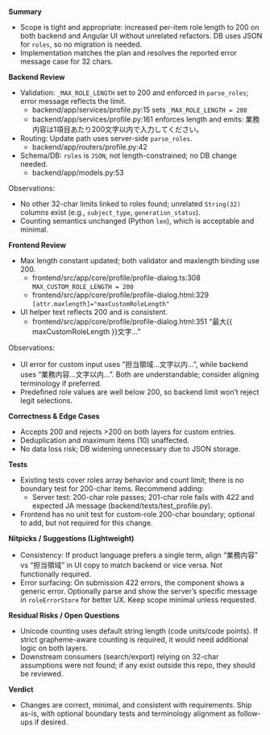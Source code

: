 **Summary**
- Scope is tight and appropriate: increased per-item role length to 200 on both backend and Angular UI without unrelated refactors. DB uses JSON for `roles`, so no migration is needed.
- Implementation matches the plan and resolves the reported error message case for 32 chars.

**Backend Review**
- Validation: `_MAX_ROLE_LENGTH` set to 200 and enforced in `parse_roles`; error message reflects the limit.
  - backend/app/services/profile.py:15 sets `_MAX_ROLE_LENGTH = 200`
  - backend/app/services/profile.py:161 enforces length and emits: 業務内容は1項目あたり200文字以内で入力してください。
- Routing: Update path uses server-side `parse_roles`.
  - backend/app/routers/profile.py:42
- Schema/DB: `roles` is `JSON`, not length-constrained; no DB change needed.
  - backend/app/models.py:53

Observations:
- No other 32-char limits linked to roles found; unrelated `String(32)` columns exist (e.g., `subject_type`, `generation_status`).
- Counting semantics unchanged (Python `len`), which is acceptable and minimal.

**Frontend Review**
- Max length constant updated; both validator and maxlength binding use 200.
  - frontend/src/app/core/profile/profile-dialog.ts:308 `MAX_CUSTOM_ROLE_LENGTH = 200`
  - frontend/src/app/core/profile/profile-dialog.html:329 `[attr.maxlength]="maxCustomRoleLength"`
- UI helper text reflects 200 and is consistent.
  - frontend/src/app/core/profile/profile-dialog.html:351 “最大{{ maxCustomRoleLength }}文字…”

Observations:
- UI error for custom input uses “担当領域…文字以内…”, while backend uses “業務内容…文字以内…”. Both are understandable; consider aligning terminology if preferred.
- Predefined role values are well below 200, so backend limit won’t reject legit selections.

**Correctness & Edge Cases**
- Accepts 200 and rejects >200 on both layers for custom entries.
- Deduplication and maximum items (10) unaffected.
- No data loss risk; DB widening unnecessary due to JSON storage.

**Tests**
- Existing tests cover roles array behavior and count limit; there is no boundary test for 200-char items. Recommend adding:
  - Server test: 200-char role passes; 201-char role fails with 422 and expected JA message (backend/tests/test_profile.py).
- Frontend has no unit test for custom-role 200-char boundary; optional to add, but not required for this change.

**Nitpicks / Suggestions (Lightweight)**
- Consistency: If product language prefers a single term, align “業務内容” vs “担当領域” in UI copy to match backend or vice versa. Not functionally required.
- Error surfacing: On submission 422 errors, the component shows a generic error. Optionally parse and show the server’s specific message in `roleErrorStore` for better UX. Keep scope minimal unless requested.

**Residual Risks / Open Questions**
- Unicode counting uses default string length (code units/code points). If strict grapheme-aware counting is required, it would need additional logic on both layers.
- Downstream consumers (search/export) relying on 32-char assumptions were not found; if any exist outside this repo, they should be reviewed.

**Verdict**
- Changes are correct, minimal, and consistent with requirements. Ship as-is, with optional boundary tests and terminology alignment as follow-ups if desired.